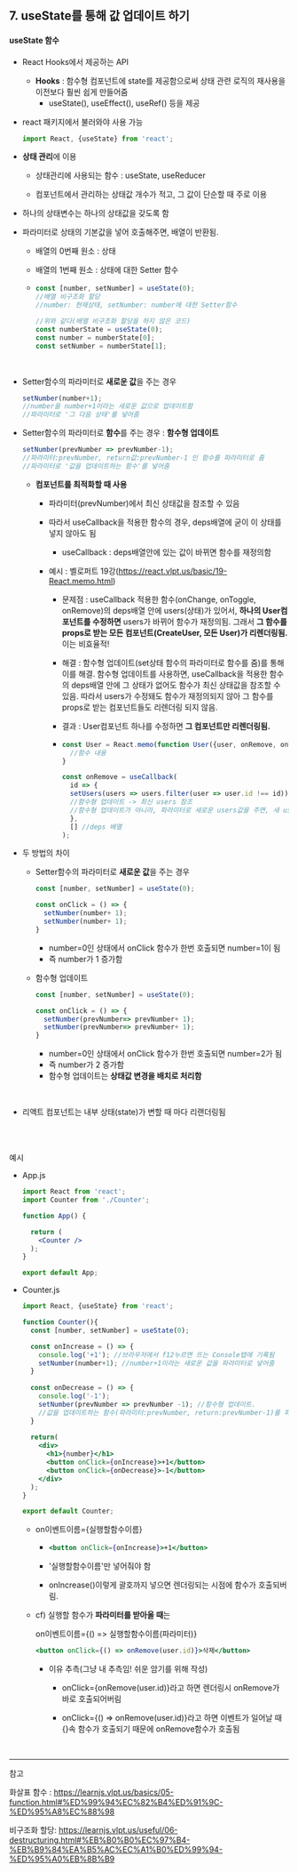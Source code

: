 ## 7. useState를 통해 값 업데이트 하기

#### useState 함수

- React Hooks에서 제공하는 API
  - **Hooks** : 함수형 컴포넌트에 state를 제공함으로써 상태 관련 로직의 재사용을 이전보다 훨씬 쉽게 만들어줌
    - useState(), useEffect(), useRef() 등을 제공

- react 패키지에서 불러와야 사용 가능

  ```jsx
  import React, {useState} from 'react';
  ```

- **상태 관리**에 이용

  - 상태관리에 사용되는 함수 : useState, useReducer

  - 컴포넌트에서 관리하는 상태값 개수가 적고, 그 값이 단순할 때 주로 이용
- 하나의 상태변수는 하나의 상태값을 갖도록 함
  
- 파라미터로 상태의 기본값을 넣어 호출해주면, 배열이 반환됨.

  - 배열의 0번째 원소 : 상태

  - 배열의 1번째 원소 : 상태에 대한 Setter 함수

  - ```jsx
    const [number, setNumber] = useState(0);
    //배열 비구조화 할당
    //number: 현재상태, setNumber: number에 대한 Setter함수
    ```

    ```jsx
    //위와 같다(배열 비구조화 할당을 하지 않은 코드)
    const numberState = useState(0);
    const number = numberState[0];
    const setNumber = numberState[1];
    ```

<br>

- Setter함수의 파라미터로 **새로운 값**을 주는 경우

  ```jsx
  setNumber(number+1);
  //number을 number+1이라는 새로운 값으로 업데이트함
  //파라미터로 '그 다음 상태'를 넣어줌
  ```

- Setter함수의 파라미터로 **함수**를 주는 경우 : **함수형 업데이트**

  ```jsx
  setNumber(prevNumber => prevNumber-1);
  //파라미터:prevNumber, return값:prevNumber-1 인 함수를 파라미터로 줌
  //파라미터로 '값을 업데이트하는 함수'를 넣어줌
  ```

  - **컴포넌트를 최적화할 때 사용**
    - 파라미터(prevNumber)에서 최신 상태값을 참조할 수 있음
    - 따라서 useCallback을 적용한 함수의 경우, deps배열에 굳이 이 상태를 넣지 않아도 됨
      
      - useCallback : deps배열안에 있는 값이 바뀌면 함수를 재정의함
    - 예시 : 벨로퍼트 19강(https://react.vlpt.us/basic/19-React.memo.html)
      - 문제점 : useCallback 적용한 함수(onChange, onToggle, onRemove)의 deps배열 안에 users(상태)가 있어서, **하나의 User컴포넌트를 수정하면** users가 바뀌어 함수가 재정의됨. 그래서 **그 함수를 props로 받는 모든 컴포넌트(CreateUser, 모든 User)가 리렌더링됨.** 이는 비효율적! 
      
      - 해결 : 함수형 업데이트(set상태 함수의 파라미터로 함수를 줌)를 통해 이를 해결. 함수형 업데이트를 사용하면, useCallback을 적용한 함수의 deps배열 안에 그 상태가 없어도 함수가 최신 상태값을 참조할 수 있음. 따라서 users가 수정돼도 함수가 재정의되지 않아 그 함수를 props로 받는 컴포넌트들도 리렌더링 되지 않음.
      
      - 결과 : User컴포넌트 하나를 수정하면 **그 컴포넌트만 리렌더링됨.**
      
      - ```jsx
        const User = React.memo(function User({user, onRemove, onToggle}){ 
          //함수 내용
        }
        
        const onRemove = useCallback(
          id => {
          setUsers(users => users.filter(user => user.id !== id));
          //함수형 업데이트 -> 최신 users 참조
          //함수형 업데이트가 아니라, 파라미터로 새로운 users값을 주면, 새 users를 참조하기 위해서는 deps 배열 안에 users를 넣어줘야 함
          },
          [] //deps 배열
        );
        ```
      
        

- 두 방법의 차이

  - Setter함수의 파라미터로 **새로운 값**을 주는 경우

    ```jsx
    const [number, setNumber] = useState(0);
    
    const onClick = () => {
      setNumber(number+ 1);
      setNumber(number+ 1);
    }
    ```

    - number=0인 상태에서 onClick 함수가 한번 호출되면 number=1이 됨
    - 즉 number가 1 증가함

  - 함수형 업데이트

    ```jsx
    const [number, setNumber] = useState(0);
    
    const onClick = () => {
      setNumber(prevNumber=> prevNumber+ 1);
      setNumber(prevNumber=> prevNumber+ 1);
    }
    ```

    - number=0인 상태에서 onClick 함수가 한번 호출되면 number=2가 됨
    - 즉 number가 2 증가함
    - 함수형 업데이트는 **상태값 변경을 배치로 처리함**

<br>

- 리액트 컴포넌트는 내부 상태(state)가 변할 때 마다 리랜더링됨

<br><br>

예시

- App.js

  ```jsx
  import React from 'react';
  import Counter from './Counter';
  
  function App() {
  
    return (
      <Counter />
    );
  }
  
  export default App;
  ```

- Counter.js

  ```jsx
  import React, {useState} from 'react';
  
  function Counter(){
    const [number, setNumber] = useState(0);
  
    const onIncrease = () => {
      console.log('+1'); //브라우저에서 f12누르면 뜨는 Console탭에 기록됨
      setNumber(number+1); //number+1이라는 새로운 값을 파라미터로 넣어줌
    }
    
    const onDecrease = () => {
      console.log('-1');
      setNumber(prevNumber => prevNumber -1); //함수형 업데이트. 
      //값을 업데이트하는 함수(파라미터:prevNumber, return:prevNumber-1)를 파라미터로 넣음
    }
    
    return(
      <div>
        <h1>{number}</h1>
        <button onClick={onIncrease}>+1</button>
        <button onClick={onDecrease}>-1</button>
      </div>
    );
  }
  
  export default Counter;
  ```

  - on이벤트이름={실행할함수이름}

    - ```jsx
      <button onClick={onIncrease}>+1</button>
      ```

    - '실행할함수이름'만 넣어줘야 함

    - onIncrease()이렇게 괄호까지 넣으면 렌더링되는 시점에 함수가 호출되버림.

  - cf) 실행할 함수가 **파라미터를 받아올 때**는

    on이벤트이름={() => 실행할함수이름(파라미터)}

    ```jsx
    <button onClick={() => onRemove(user.id)}>삭제</button>
    ```

    - 이유 추측(그냥 내 추측임! 쉬운 암기를 위해 작성)

      - onClick={onRemove(user.id)}라고 하면 렌더링시 onRemove가 바로 호출되어버림

      - onClick={() => onRemove(user.id)}라고 하면 이벤트가 일어날 때 {}속 함수가 호출되기 때문에 onRemove함수가 호출됨

<br>

---

참고

화살표 함수 : https://learnjs.vlpt.us/basics/05-function.html#%ED%99%94%EC%82%B4%ED%91%9C-%ED%95%A8%EC%88%98

비구조화 할당: https://learnjs.vlpt.us/useful/06-destructuring.html#%EB%B0%B0%EC%97%B4-%EB%B9%84%EA%B5%AC%EC%A1%B0%ED%99%94-%ED%95%A0%EB%8B%B9